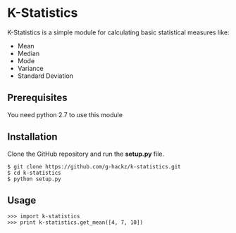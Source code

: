 # K-Statistics

K-Statistics is a simple module for calculating basic statistical measures like:

* Mean
* Median
* Mode
* Variance
* Standard Deviation

## Prerequisites

You need python 2.7 to use this module

## Installation

Clone the GitHub repository and run the **setup.py** file.

```
$ git clone https://github.com/g-hackz/k-statistics.git
$ cd k-statistics
$ python setup.py
```

## Usage

```
>>> import k-statistics
>>> print k-statistics.get_mean([4, 7, 10])
```